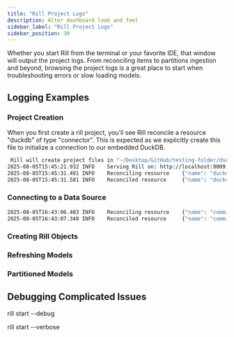 ```yaml
---
title: "Rill Project Logs"
description: Alter dashboard look and feel
sidebar_label: "Rill Project Logs"
sidebar_position: 30
---
```


Whether you start Rill from the terminal or your favorite IDE, that window will output the project logs. From reconciling items to partitions ingestion and beyond, browsing the project logs is a great place to start when troubleshooting errors or slow loading models.


## Logging Examples

### Project Creation

When you first create a rill project, you'll see Rill reconcile a resource "duckdb" of type "connector". This is expected as we explicitly create this file to initialize a connection to our embedded DuckDB.

```bash
 Rill will create project files in "~/Desktop/GitHub/testing-folder/dsn". Do you want to continue? Yes
2025-08-05T15:45:21.932 INFO    Serving Rill on: http://localhost:9009
2025-08-05T15:45:31.491 INFO    Reconciling resource    {"name": "duckdb", "type": "Connector"}
2025-08-05T15:45:31.581 INFO    Reconciled resource     {"name": "duckdb", "type": "Connector", "elapsed": "90ms"}
```

### Connecting to a Data Source


```bash
2025-08-05T16:43:06.403 INFO    Reconciling resource    {"name": "commits__", "type": "Model"}
2025-08-05T16:43:07.348 INFO    Reconciled resource     {"name": "commits__", "type": "Model", "elapsed": "944ms"}
```

### Creating Rill Objects


### Refreshing Models


### Partitioned Models



## Debugging Complicated Issues

rill start --debug



rill start --verbose

